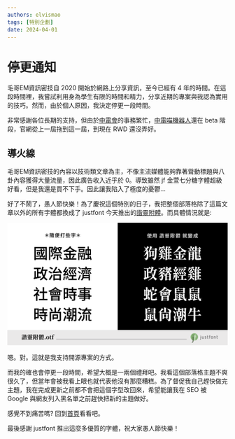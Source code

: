 ```yaml
---
authors: elvismao
tags: [特別企劃]
date: 2024-04-01
---
```


# 停更通知

毛哥EM資訊密技自 2020 開始於網路上分享資訊，至今已經有 4 年的時間。在這段時間裡，我嘗試利用身為學生有限的時間和精力，分享近期的專案與我認為實用的技巧。然而，由於個人原因，我決定停更一段時間。

非常感謝各位長期的支持，但由於[中電會](https://scaict.org/)的事務繁忙，[中電喵機器人](https://github.com/SCAICT/SCAICT-uwu)還在 beta 階段，官網從上一屆拖到這一屆，到現在 RWD 還沒弄好。

## 導火線

毛哥EM資訊密技的內容以技術類文章為主，不像主流媒體能夠靠著聳動標題與八卦內容獲得大量流量，因此廣告收入近乎於 0。導致雖然 jf 金萱七分糖字體超級好看，但是我還是買不下手。因此讓我陷入了極度的憂鬱...

好了不鬧了，愚人節快樂！為了慶祝這個特別的日子，我把整個部落格除了這篇文章以外的所有字體都換成了 justfont 今天推出的[諧靈附體](https://github.com/justfont/AllPunType)。而具體情況就是:

![](https://raw.githubusercontent.com/justfont/AllPunType/main/assets/example1.png)

嗯。對。這就是我支持開源專案的方式。

而我的確也會停更一段時間，希望大概是一兩個禮拜吧。我看這個部落格主題不爽很久了，但當年會被我看上眼也就代表他沒有那麼糟糕。為了督促我自己趕快做完主題，我在完成更新之前都不會把這個字型改回來，希望能讓我在 SEO 被 Google 與網友列入黑名單之前趕快把新的主題做好。

感覺不到痛苦嗎? 回到[首頁](/)看看吧。

最後感謝 justfont 推出這麼多優質的字體，祝大家愚人節快樂！